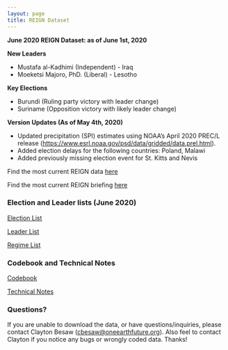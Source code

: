 ```yaml
---
layout: page
title: REIGN Dataset
---
```


**June 2020 REIGN Dataset: as of June 1st, 2020**

**New Leaders**
  * Mustafa al-Kadhimi (Independent) - Iraq
  * Moeketsi Majoro, PhD. (Liberal) - Lesotho
  
**Key Elections**
  * Burundi (Ruling party victory with leader change)
  * Suriname (Opposition victory with likely leader change)
    
**Version Updates (As of May 4th, 2020)**
  * Updated precipitation (SPI) estimates using NOAA’s April 2020 PREC/L release (https://www.esrl.noaa.gov/psd/data/gridded/data.prel.html).
  * Added election delays for the following countries: Poland, Malawi
  * Added previously missing election event for St. Kitts and Nevis

  
Find the most current REIGN data [here](https://cdn.rawgit.com/OEFDataScience/REIGN.github.io/gh-pages/data_sets/REIGN_2020_6.csv) 

Find the most current REIGN briefing [here](https://medium.com/the-die-is-forecast/international-elections-and-leaders-june-2020-briefing-40e006979ac7?source=friends_link&sk=3f157922a09bd4999c0a6e0a94104857)


### Election and Leader lists (June 2020)

[Election List](https://cdn.rawgit.com/OEFDataScience/REIGN.github.io/gh-pages/data_sets/electionlist_6_20.csv)

[Leader List](https://cdn.rawgit.com/OEFDataScience/REIGN.github.io/gh-pages/data_sets/leaderlist_6_20.csv)

[Regime List](https://cdn.rawgit.com/OEFDataScience/REIGN.github.io/gh-pages/data_sets/regime_list.csv)
	
### Codebook and Technical Notes

[Codebook](https://cdn.rawgit.com/OEFDataScience/REIGN.github.io/gh-pages/documents/reign_codebook.pdf)

[Technical Notes](https://cdn.rawgit.com/OEFDataScience/REIGN.github.io/gh-pages/documents/reign_notes.pdf)


### Questions?

If you are unable to download the data, or have questions/inquiries, please contact Clayton Besaw (<cbesaw@oneearthfuture.org>). Also feel to contact Clayton if you notice any bugs or wrongly coded data. Thanks!


